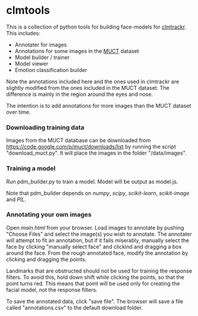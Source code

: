 clmtools
======

This is a collection of python tools for building face-models for [clmtrackr](http://github.com/auduno/clmtrackr/). This includes:
* Annotater for images
* Annotations for some images in the [MUCT](www.milbo.org/muct/) dataset
* Model builder / trainer
* Model viewer
* Emotion classification builder

Note the annotations included here and the ones used in clmtrackr are slightly modified from the ones included in the MUCT dataset. The difference is mainly in the region around the eyes and nose. 

The intention is to add annotations for more images than the MUCT dataset over time.

### Downloading training data

Images from the MUCT database can be downloaded from https://code.google.com/p/muct/downloads/list by running the script "download_muct.py". It will place the images in the folder "/data/images".

### Training a model

Run pdm_builder.py to train a model. Model will be output as model.js.

Note that pdm_builder depends on *numpy*, *scipy*, *scikit-learn*, *scikit-image* and *PIL*.

### Annotating your own images

Open *main.html* from your browser. Load images to annotate by pushing "Choose Files" and select the image(s) you wish to annotate. The annotater will attempt to fit an annotation, but if it fails miserably, manually select the face by clicking "manually select face" and clickind and dragging a box around the face. From the rough annotated face, modify the annotation by clicking and dragging the points.

Landmarks that are obstructed should not be used for training the response filters. To avoid this, hold down shift while clicking the points, so that the point turns red. This means that point will be used only for creating the facial model, not the response filters.

To save the annotated data, click "save file". The browser will save a file called "annotations.csv" to the default download folder.